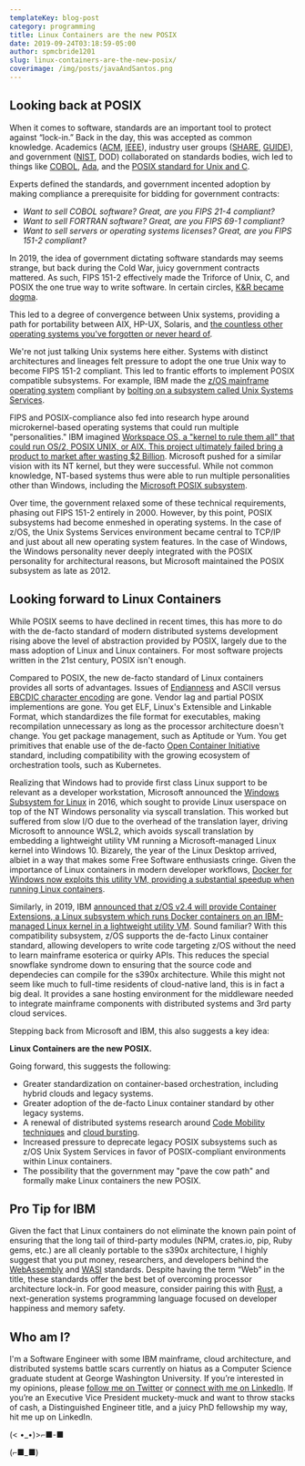 ```yaml
---
templateKey: blog-post
category: programming
title: Linux Containers are the new POSIX
date: 2019-09-24T03:18:59-05:00
author: spmcbride1201
slug: linux-containers-are-the-new-posix/
coverimage: /img/posts/javaAndSantos.png
---
```


## Looking back at POSIX

When it comes to software, standards are an important tool to protect against “lock-in.” Back in the day, this was accepted as common knowledge. Academics ([ACM](https://www.acm.org/), [IEEE](https://www.ieee.org/)), industry user groups ([SHARE](<https://en.wikipedia.org/wiki/SHARE_(computing)>), [GUIDE](https://en.wikipedia.org/wiki/GUIDE_International)), and government ([NIST](https://www.nist.gov/), DOD) collaborated on standards bodies, wich led to things like [COBOL](https://www.bushido.codes/cobol-lang), [Ada](https://www.adacore.com/about-ada), and the [POSIX standard for Unix and C](https://en.wikipedia.org/wiki/POSIX).

Experts defined the standards, and government incented adoption by making compliance a prerequisite for bidding for government contracts:

- _Want to sell COBOL software? Great, are you FIPS 21-4 compliant?_
- _Want to sell FORTRAN software? Great, are you FIPS 69-1 compliant?_
- _Want to sell servers or operating systems licenses? Great, are you FIPS 151-2 compliant?_

In 2019, the idea of government dictating software standards may seems strange, but back during the Cold War, juicy government contracts mattered. As such, FIPS 151-2 effectively made the Triforce of Unix, C, and POSIX the one true way to write software. In certain circles, [K&R became dogma](https://www.amazon.com/Programming-Language-2nd-Brian-Kernighan/dp/0131103628).

This led to a degree of convergence between Unix systems, providing a path for portability between AIX, HP-UX, Solaris, and [the countless other operating systems you've forgotten or never heard of](https://www.itl.nist.gov/div897/ctg/posix/finalreg4.htm).

We're not just talking Unix systems here either. Systems with distinct architectures and lineages felt pressure to adopt the one true Unix way to become FIPS 151-2 compliant. This led to frantic efforts to implement POSIX compatible subsystems. For example, IBM made the [z/OS mainframe operating system](https://en.wikipedia.org/wiki/Z/OS) compliant by [bolting on a subsystem called Unix Systems Services](https://en.wikipedia.org/wiki/UNIX_System_Services).

FIPS and POSIX-compliance also fed into research hype around microkernel-based operating systems that could run multiple "personalities." IBM imagined [Workspace OS, a "kernel to rule them all" that could run OS/2, POSIX UNIX, or AIX. This project ultimately failed bring a product to market after wasting \$2 Billion](https://archive.org/details/WorkplaceMicrokernelAndOSACaseStudy). Microsoft pushed for a similar vision with its NT kernel, but they were successful. While not common knowledge, NT-based systems thus were able to run multiple personalities other than Windows, including the [Microsoft POSIX subsystem](https://en.wikipedia.org/wiki/Microsoft_POSIX_subsystem).

Over time, the government relaxed some of these technical requirements, phasing out FIPS 151-2 entirely in 2000. However, by this point, POSIX subsystems had become enmeshed in operating systems. In the case of z/OS, the Unix Systems Services environment became central to TCP/IP and just about all new operating system features. In the case of Windows, the Windows personality never deeply integrated with the POSIX personality for architectural reasons, but Microsoft maintained the POSIX subsystem as late as 2012.

## Looking forward to Linux Containers

While POSIX seems to have declined in recent times, this has more to do with the de-facto standard of modern distributed systems development rising above the level of abstraction provided by POSIX, largely due to the mass adoption of Linux and Linux containers. For most software projects written in the 21st century, POSIX isn't enough.

Compared to POSIX, the new de-facto standard of Linux containers provides all sorts of advantages. Issues of [Endianness](https://en.wikipedia.org/wiki/Endianness) and ASCII versus [EBCDIC character encoding](https://en.wikipedia.org/wiki/EBCDIC) are gone. Vendor lag and partial POSIX implementions are gone. You get ELF, Linux's Extensible and Linkable Format, which standardizes the file format for executables, making recompilation unnecessary as long as the processor architecture doesn't change. You get package management, such as Aptitude or Yum. You get primitives that enable use of the de-facto [Open Container Initiative](https://www.opencontainers.org/) standard, including compatibility with the growing ecosystem of orchestration tools, such as Kubernetes.

Realizing that Windows had to provide first class Linux support to be relevant as a developer workstation, Microsoft announced the [Windows Subsystem for Linux](https://en.wikipedia.org/wiki/Windows_Subsystem_for_Linux) in 2016, which sought to provide Linux userspace on top of the NT Windows personality via syscall translation. This worked but suffered from slow I/O due to the overhead of the translation layer, driving Microsoft to announce WSL2, which avoids syscall translation by embedding a lightweight utility VM running a Microsoft-managed Linux kernel into Windows 10. Bizarely, the year of the Linux Desktop arrived, albiet in a way that makes some Free Software enthusiasts cringe. Given the importance of Linux containers in modern developer workflows, [Docker for Windows now exploits this utility VM, providing a substantial speedup when running Linux containers](https://docs.docker.com/docker-for-windows/wsl-tech-preview/).

Similarly, in 2019, IBM [announced that z/OS v2.4 will provide Container Extensions, a Linux subsystem which runs Docker containers on an IBM-managed Linux kernel in a lightweight utility VM](https://www-01.ibm.com/common/ssi/ShowDoc.wss?docURL=/common/ssi/rep_ca/1/872/ENUSAP19-0011/index.html&request_locale=en). Sound familiar? With this compatibility subsystem, z/OS supports the de-facto Linux container standard, allowing developers to write code targeting z/OS without the need to learn mainframe esoterica or quirky APIs. This reduces the special snowflake syndrome down to ensuring that the source code and dependecies can compile for the s390x architecture. While this might not seem like much to full-time residents of cloud-native land, this is in fact a big deal. It provides a sane hosting environment for the middleware needed to integrate mainframe components with distributed systems and 3rd party cloud services.

Stepping back from Microsoft and IBM, this also suggests a key idea:

**Linux Containers are the new POSIX.**

Going forward, this suggests the following:

- Greater standardization on container-based orchestration, including hybrid clouds and legacy systems.
- Greater adoption of the de-facto Linux container standard by other legacy systems.
- A renewal of distributed systems research around [Code Mobility techniques](https://en.wikipedia.org/wiki/Code_mobility) and [cloud bursting](https://azure.microsoft.com/en-us/overview/what-is-cloud-bursting/).
- Increased pressure to deprecate legacy POSIX subsystems such as z/OS Unix System Services in favor of POSIX-compliant environments within Linux containers.
- The possibility that the government may "pave the cow path" and formally make Linux containers the new POSIX.

## Pro Tip for IBM

Given the fact that Linux containers do not eliminate the known pain point of ensuring that the long tail of third-party modules (NPM, crates.io, pip, Ruby gems, etc.) are all cleanly portable to the s390x architecture, I highly suggest that you put money, researchers, and developers behind the [WebAssembly](https://webassembly.org/) and [WASI](https://wasi.dev/) standards. Despite having the term “Web” in the title, these standards offer the best bet of overcoming processor architecture lock-in. For good measure, consider pairing this with [Rust](https://www.rust-lang.org/), a next-generation systems programming language focused on developer happiness and memory safety.

## Who am I?

I'm a Software Engineer with some IBM mainframe, cloud architecture, and distributed systems battle scars currently on hiatus as a Computer Science graduate student at George Washington University. If you’re interested in my opinions, please [follow me on Twitter](https://twitter.com/bushidocodes) or [connect with me on LinkedIn](https://www.linkedin.com/in/bushidocodes/). If you’re an Executive Vice President muckety-muck and want to throw stacks of cash, a Distinguished Engineer title, and a juicy PhD fellowship my way, hit me up on LinkedIn.

(< •\_•)>⌐■-■

(⌐■_■)
